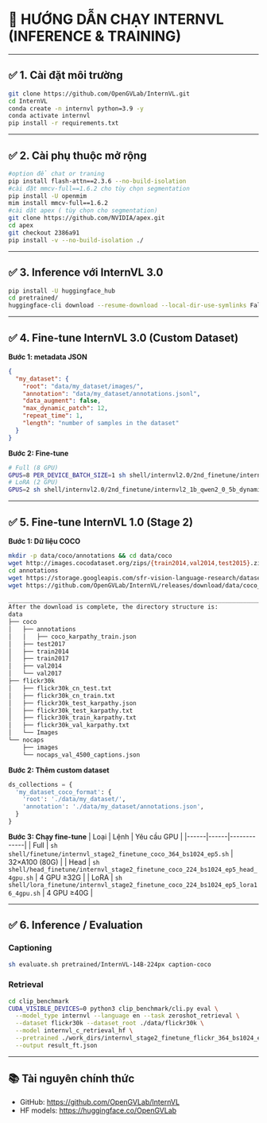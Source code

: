 # 📌 HƯỚNG DẪN CHẠY INTERNVL (INFERENCE & TRAINING)

---

## ✅ 1. Cài đặt môi trường
```bash
git clone https://github.com/OpenGVLab/InternVL.git
cd InternVL
conda create -n internvl python=3.9 -y
conda activate internvl
pip install -r requirements.txt
```

---
## ✅ 2. Cài phụ thuộc mở rộng
```bash
#option để chat or traning
pip install flash-attn==2.3.6 --no-build-isolation
#cài đặt mmcv-full==1.6.2 cho tùy chọn segmentation
pip install -U openmim
mim install mmcv-full==1.6.2
#cài dặt apex ( tùy chọn cho segmentation) 
git clone https://github.com/NVIDIA/apex.git
cd apex
git checkout 2386a91
pip install -v --no-build-isolation ./
```

---
## ✅ 3. Inference với InternVL 3.0
```bash
pip install -U huggingface_hub
cd pretrained/
huggingface-cli download --resume-download --local-dir-use-symlinks False OpenGVLab/InternVL3-1B --local-dir InternVL3-1B
```

---
## ✅ 4. Fine-tune InternVL 3.0 (Custom Dataset)
**Bước 1: metadata JSON**
```json
{
  "my_dataset": {
    "root": "data/my_dataset/images/",
    "annotation": "data/my_dataset/annotations.jsonl",
    "data_augment": false,
    "max_dynamic_patch": 12,
    "repeat_time": 1,
    "length": "number of samples in the dataset"
  }
}
```
**Bước 2: Fine-tune**
```bash
# Full (8 GPU)
GPUS=8 PER_DEVICE_BATCH_SIZE=1 sh shell/internvl2.0/2nd_finetune/internvl2_1b_qwen2_0_5b_dynamic_res_2nd_finetune_full.sh
# LoRA (2 GPU)
GPUS=2 sh shell/internvl2.0/2nd_finetune/internvl2_1b_qwen2_0_5b_dynamic_res_2nd_finetune_lora.sh
```

---
## ✅ 5. Fine-tune InternVL 1.0 (Stage 2)
**Bước 1: Dữ liệu COCO**
```bash
mkdir -p data/coco/annotations && cd data/coco
wget http://images.cocodataset.org/zips/{train2014,val2014,test2015}.zip && unzip '*.zip'
cd annotations
wget https://storage.googleapis.com/sfr-vision-language-research/datasets/coco_karpathy_train.json
wget https://github.com/OpenGVLab/InternVL/releases/download/data/coco_karpathy_test.json

_______________________________________________________________________________________________
After the download is complete, the directory structure is:
data
├── coco
│   ├── annotations
│   │   ├── coco_karpathy_train.json
│   ├── test2017
│   ├── train2014
│   ├── train2017
│   ├── val2014
│   └── val2017
├── flickr30k
│   ├── flickr30k_cn_test.txt
│   ├── flickr30k_cn_train.txt
│   ├── flickr30k_test_karpathy.json
│   ├── flickr30k_test_karpathy.txt
│   ├── flickr30k_train_karpathy.txt
│   ├── flickr30k_val_karpathy.txt
│   └── Images
└── nocaps
    ├── images
    └── nocaps_val_4500_captions.json
```
**Bước 2: Thêm custom dataset**
```python
ds_collections = {
  'my_dataset_coco_format': {
    'root': './data/my_dataset/',
    'annotation': './data/my_dataset/annotations.json',
  }
}
```
**Bước 3: Chạy fine-tune**
| Loại | Lệnh | Yêu cầu GPU |
|------|------|-------------|
| Full | `sh shell/finetune/internvl_stage2_finetune_coco_364_bs1024_ep5.sh` | 32×A100 (80G) |
| Head | `sh shell/head_finetune/internvl_stage2_finetune_coco_224_bs1024_ep5_head_4gpu.sh` | 4 GPU ≥32G |
| LoRA | `sh shell/lora_finetune/internvl_stage2_finetune_coco_224_bs1024_ep5_lora16_4gpu.sh` | 4 GPU ≥40G |

---
## ✅ 6. Inference / Evaluation
### Captioning
```bash
sh evaluate.sh pretrained/InternVL-14B-224px caption-coco
```
### Retrieval
```bash
cd clip_benchmark
CUDA_VISIBLE_DEVICES=0 python3 clip_benchmark/cli.py eval \
  --model_type internvl --language en --task zeroshot_retrieval \
  --dataset flickr30k --dataset_root ./data/flickr30k \
  --model internvl_c_retrieval_hf \
  --pretrained ./work_dirs/internvl_stage2_finetune_flickr_364_bs1024_ep10/ \
  --output result_ft.json
```

---
## 📚 Tài nguyên chính thức
- GitHub: https://github.com/OpenGVLab/InternVL
- HF models: https://huggingface.co/OpenGVLab
